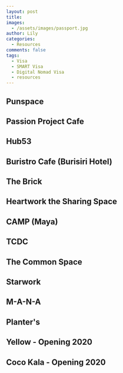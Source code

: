 ```yaml
---
layout: post
title:
images:
  - /assets/images/passport.jpg
author: Lily
categories:
  - Resources
comments: false
tags:
  - Visa
  - SMART Visa
  - Digital Nomad Visa
  - resources
---
```


## Punspace

## Passion Project Cafe

## Hub53

## Buristro Cafe (Burisiri Hotel)

## The Brick

## Heartwork the Sharing Space

## CAMP (Maya)

## TCDC

## The Common Space

## Starwork

## M-A-N-A

## Planter's

## Yellow - Opening 2020

## Coco Kala - Opening 2020